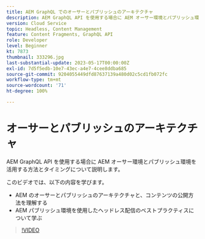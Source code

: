 ```yaml
---
title: AEM GraphQL でのオーサーとパブリッシュのアーキテクチャ
description: AEM GraphQL API を使用する場合に AEM オーサー環境とパブリッシュ環境を活用する方法とタイミングについて説明します。
version: Cloud Service
topic: Headless, Content Management
feature: Content Fragments, GraphQL API
role: Developer
level: Beginner
kt: 7873
thumbnail: 333296.jpg
last-substantial-update: 2023-05-17T00:00:00Z
exl-id: 7d5f5edb-10e7-43ec-a4e7-4cee8ddba685
source-git-commit: 9204055449dfd87637139a480d02c5cd1fb072fc
workflow-type: tm+mt
source-wordcount: '71'
ht-degree: 100%

---
```


# オーサーとパブリッシュのアーキテクチャ

AEM GraphQL API を使用する場合に AEM オーサー環境とパブリッシュ環境を活用する方法とタイミングについて説明します。

このビデオでは、以下の内容を学びます。

+ AEM のオーサーとパブリッシュのアーキテクチャと、コンテンツの公開方法を理解する
+ AEM パブリッシュ環境を使用したヘッドレス配信のベストプラクティスについて学ぶ

>[!VIDEO](https://video.tv.adobe.com/v/333296?quality=12&learn=on)
